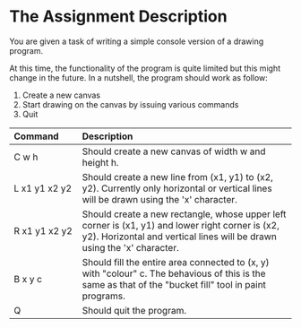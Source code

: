 # The Assignment Description
You are given a task of writing a simple console version of a drawing program.

At this time, the functionality of the program is quite limited but this might change in the future. In a nutshell, the program should work as follow:
1. Create a new canvas
2. Start drawing on the canvas by issuing various commands
3. Quit

|Command&nbsp;&nbsp;&nbsp;&nbsp;&nbsp;&nbsp;| Description |
|:--------------|:------------|
|C w h        | Should create a new canvas of width w and height h. |
|L x1 y1 x2 y2| Should create a new line from (x1, y1) to (x2, y2). Currently only horizontal or vertical lines will be drawn using the 'x' character. |
|R x1 y1 x2 y2| Should create a new rectangle, whose upper left corner is (x1, y1) and lower right corner is (x2, y2). Horizontal and vertical lines will be drawn using the 'x' character. |
|B x y c      | Should fill the entire area connected to (x, y) with "colour" c. The behavious of this is the same as that of the "bucket fill" tool in paint programs. |
|Q            | Should quit the program. | 